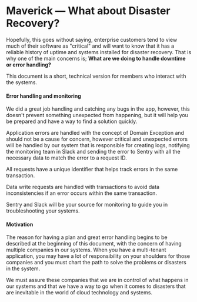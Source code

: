 # Maverick — What about Disaster Recovery?

Hopefully, this goes without saying, enterprise customers tend to view much of their software
as "critical" and will want to know that it has a reliable history of uptime and systems installed
for disaster recovery. That is why one of the main concerns is;
**What are we doing to handle downtime or error handling?**

This document is a short, technical version for members who interact with the systems.

#### Error handling and monitoring

We did a great job handling and catching any bugs in the app, however, this doesn't
prevent something unexpected from happening, but it will help you be prepared
and have a way to find a solution quickly.

Application errors are handled with the concept of Domain Exception and should
not be a cause for concern, however critical and unexpected errors will be handled by our
system that is responsible for creating logs, notifying the monitoring team in Slack and
sending the error to Sentry with all the necessary data to match the error to a request ID.

All requests have a unique identifier that helps track errors in the same transaction.

Data write requests are handled with transactions to avoid data inconsistencies
if an error occurs within the same transaction.

Sentry and Slack will be your source for monitoring to guide you in troubleshooting your systems.

#### Motivation

The reason for having a plan and great error handling begins to be described at the beginning
of this document, with the concern of having multiple companies in our systems. When you have
a multi-tenant application, you may have a lot of responsibility on your shoulders for those
companies and you must chart the path to solve the problems or disasters in the system.

We must assure these companies that we are in control of what happens in our systems and
that we have a way to go when it comes to disasters that are inevitable
in the world of cloud technology and systems.
